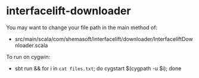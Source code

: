 interfacelift-downloader
========================

You may want to change your file path in the main method of:
 
 - src/main/scala/com/shemasoft/interfacelift/downloader/InterfaceliftDownloader.scala

To run on cygwin:

 - sbt run && for i in `cat files.txt`; do cygstart $(cygpath -u $i); done
